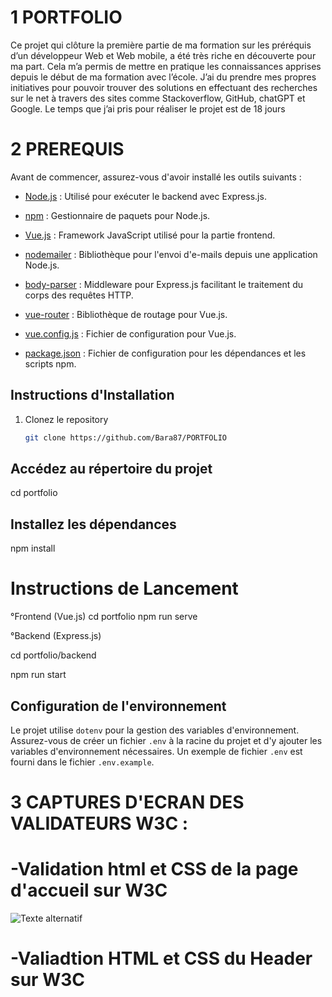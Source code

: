# 1 PORTFOLIO


Ce projet qui clôture la première partie de ma formation sur les préréquis 
d’un développeur Web et Web mobile, a été très riche en découverte pour ma part. 
Cela m’a permis de mettre en pratique les connaissances apprises depuis le début 
de ma formation avec l’école. J’ai du prendre mes propres initiatives pour pouvoir
trouver des solutions en effectuant des recherches sur le net à travers des sites 
comme Stackoverflow, GitHub, chatGPT et Google. Le temps que j’ai pris pour réaliser
le projet est de 18 jours

# 2 PREREQUIS

Avant de commencer, assurez-vous d'avoir installé les outils suivants :

- [Node.js](https://nodejs.org/) : Utilisé pour exécuter le backend avec Express.js.
  
- [npm](https://www.npmjs.com/) : Gestionnaire de paquets pour Node.js.
  
- [Vue.js](https://vuejs.org/) : Framework JavaScript utilisé pour la partie frontend.
  
- [nodemailer](https://nodemailer.com/) : Bibliothèque pour l'envoi d'e-mails depuis une application Node.js.
  
- [body-parser](https://www.npmjs.com/package/body-parser) : Middleware pour Express.js facilitant le traitement du corps des requêtes HTTP.
  
- [vue-router](https://router.vuejs.org/) : Bibliothèque de routage pour Vue.js.

- [vue.config.js](https://cli.vuejs.org/config/) : Fichier de configuration pour Vue.js.
  
- [package.json](https://docs.npmjs.com/cli/v7/configuring-npm/package-json) : Fichier de configuration pour les dépendances et les scripts npm.

## Instructions d'Installation

1. Clonez le repository
   ```bash
   git clone https://github.com/Bara87/PORTFOLIO

## Accédez au répertoire du projet

cd portfolio

## Installez les dépendances

npm install

# Instructions de Lancement

 °Frontend (Vue.js)
  cd portfolio
  npm run serve

 °Backend (Express.js)

  cd portfolio/backend

  npm run start


## Configuration de l'environnement

Le projet utilise `dotenv` pour la gestion des variables d'environnement. Assurez-vous de créer un fichier `.env` à la racine du projet et d'y ajouter les variables d'environnement nécessaires. Un exemple de fichier `.env` est fourni dans le fichier `.env.example`.

# 3 CAPTURES D'ECRAN DES VALIDATEURS W3C :

# -Validation html et CSS de la page d'accueil sur W3C 

![Texte alternatif](https://raw.githubusercontent.com/Bara87/PORTFOLIO/master/public/images/App.jpeg)


# -Valiadtion HTML et CSS du Header sur W3C


